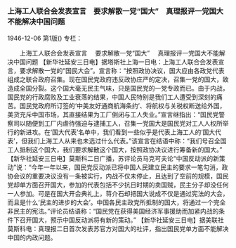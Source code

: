 ### 上海工人联合会发表宣言　要求解散一党“国大”　真理报评一党国大不能解决中国问题

1946-12-06
第1版()
专栏：

　　上海工人联合会发表宣言
  　要求解散一党“国大”
  　真理报评一党国大不能解决中国问题
    【新华社延安三日电】据塔斯社上海一日电：上海工人联合会发表宣言，要求解散一党的“国民大会”。宣言称：“按照政协决议，国大应由各政党代表组成之联合政府召集。现在国民党政府违反政协庄严的定决，召集一党的国大，致造成全国分裂。这个国大毫无民主气味，只是国民党的一党专政而已。由于内战，国民党的行政腐败及工业衰落的结果，中国人民特别是我们工人遭受到深刻的痛苦。国民党政府所订签的‘中美友好通商航海条约’、将航权与关税权断送给外国，美货充斥中国市场，其直接结果为工厂倒闭与工人失业。”宣言继指出：“国民党警察司以随便到工厂内虐待强迫与逮捕工人，召集一党国大是国民党对工人人权所举行的新进攻。在‘国大代表’名单中，我们看到一些似乎是代表上海工人的‘国大代表’，但我们上海工人从来也未选过什么代表。”该宣言在结语中称：“我们号召全国工人抵制这个国大，我们要求解散这个国大，按照政协决议进行筹备新的国大。”
    【新华社延安三日电】莫斯科二日广播，苏评论员马克可夫论“中国反动派的新策动”说：“今年一年以来，国民党反动派已将中国人民建立民主的要求一笔勾消，政协会议的重要决议没有一条被实行，内战不仅未停止，且达到了空前的规模，国民党却单方面召开国大，参加的代表包括不少抗日时期的卖国贼，民主分子却没任何一人参加。可是在国大开会典礼上，蒋介石却把国大说成不仅是通过宪法的大会，而且是什么‘民主的进步的大会’。中国各民主政党所抵制的国大，将通过一个完全非民主的宪法。”评论员结语称：“国民党在获得美国经济军事援助而加紧内战的条件下召开国大，预示中国反动派将有新的策动。”
    【新华社延安三日电】据美联社莫斯科电：真理报二日首次发表苏官方对国大的社评，指出国民党单方面不能解决中国的内政问题。
